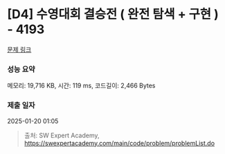 # [D4] 수영대회 결승전 ( 완전 탐색 + 구현 ) - 4193 

[문제 링크](https://swexpertacademy.com/main/code/problem/problemDetail.do?contestProbId=AWKaG6_6AGQDFARV) 

### 성능 요약

메모리: 19,716 KB, 시간: 119 ms, 코드길이: 2,466 Bytes

### 제출 일자

2025-01-20 01:05



> 출처: SW Expert Academy, https://swexpertacademy.com/main/code/problem/problemList.do